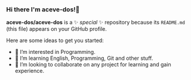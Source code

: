 ### Hi there  I'm aceve-dos!👋


**aceve-dos/aceve-dos** is a ✨ _special_ ✨ repository because its `README.md` (this file) appears on your GitHub profile.

Here are some ideas to get you started:

- 🔭 I’m interested in Programming.
- 🌱 I’m learning English, Programming, Git and other stuff.
- 👯 I’m looking to collaborate on any project for learning and gain experience.

